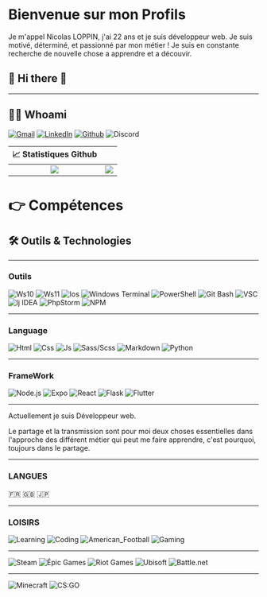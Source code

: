 # Bienvenue sur mon Profils

Je m'appel Nicolas LOPPIN, j'ai 22 ans et je suis développeur web. Je suis motivé, déterminé, et passionné par mon métier !
Je suis en constante recherche de nouvelle chose a apprendre et a découvir.

<h2> 👋 Hi there 👋 </h2>

---
<h2> 👨‍💻 Whoami </h2>

[![Gmail](https://img.shields.io/badge/Gmail-informational?style=for-the-badge&logo=gmail&logoColor=white&color=EA4335 "Mail professionnelle")](mailto:loppin.n66@gmail.com)
[![LinkedIn](https://img.shields.io/badge/LinkedIn-informational?style=for-the-badge&logo=linkedin&logoColor=white&color=0a66c2 "Nico - Corp")](https://www.linkedin.com/in/nicolasloppin/)
[![Github](https://img.shields.io/badge/Github-informational?style=for-the-badge&logo=github&logoColor=white&color=181717 "TrinoxGFX")](https://github.com/TrinoxGFX)
![Discord](https://img.shields.io/badge/Discord-informational?style=for-the-badge&logo=discord&logoColor=white&color=5865f2 "TrinoxGFX#9081")

| 📈 Statistiques Github |   |
|:---:|:---:|
| ![](https://github-readme-stats.vercel.app/api?username=NicolasLoppin66&show_icons=true&theme=react&count_private=true)  | ![](https://github-readme-stats.vercel.app/api/top-langs/?username=NicolasLoppin66&theme=react&hide_langs_below=8&count_private=true)  |

  <h1>👉 Compétences</h1>

## 🛠 Outils & Technologies

---

### Outils

![Ws10](https://img.shields.io/badge/OS-Window_10-informational?style=flat&logo=windows&logoColor=0078D6&color=0078D6)
![Ws11](https://img.shields.io/badge/OS-Window_11-informational?style=flat&logo=windows&logoColor=0078D6&color=0078D6)
![Ios](https://img.shields.io/badge/OS-Android-informational?style=flat&logo=android&logoColor=3ddc84&color=3ddc84)
![Windows Terminal](https://img.shields.io/badge/Shell-Windows_Terminal-informational?style=flat&logo=windowsterminal&logoColor=313131&color=313131)
![PowerShell](https://img.shields.io/badge/Shell-PowerShell-informational?style=flat&logo=powershell&logoColor=5391fe&color=5391fe)
![Git Bash](https://img.shields.io/badge/Shell-Git-informational?style=flat&logo=git&logoColor=f05032&color=f05032)
![VSC](https://img.shields.io/badge/IDE-Visual_Studio_Code-informational?style=flat&logo=visualstudiocode&logoColor=007acc&color=007acc)
![Ij IDEA](https://img.shields.io/badge/IDE-IntelliJ_IDEA-informational?style=flat&logo=intellijidea&logoColor=000000&color=000000)
![PhpStorm](https://img.shields.io/badge/IDE-PhpStorm-informational?style=flat&logo=phpstorm&logoColor=000000&color=000000)
![NPM](https://img.shields.io/badge/Package_Manager-Npm-informational?style=flat&logo=npm&logoColor=cb3837&color=cb3837)

---

### Language

![Html](https://img.shields.io/badge/Code-HTML5-informational?style=flat&logo=html5&logoColor=E34F26&color=E34F26)
![Css](https://img.shields.io/badge/Code-CSS3-informational?style=flat&logo=css3&logoColor=1572B6&color=1572B6)
![Js](https://img.shields.io/badge/Code-Javascript-informational?style=flat&logo=javascript&logoColor=F7DF1E&color=F7DF1E)
![Sass/Scss](https://img.shields.io/badge/Code-SASS/SCSS-informational?style=flat&logo=sass&logoColor=bc2b80&color=bc2b80)
![Markdown](https://img.shields.io/badge/Code-Markdown-informational?style=flat&logo=markdown&logoColor=000000&color=000000)
![Python](https://img.shields.io/badge/Code-Python-informational?style=flat&logo=python&logoColor=3776ab&color=3776ab)

---

### FrameWork

![Node.js](https://img.shields.io/badge/Framework-Node.js-informational?style=flat&logo=node.js&logoColor=339933&color=339933)
![Expo](https://img.shields.io/badge/Framework-Expo-informational?style=flat&logo=expo&logoColor=000020&color=000020)
![React](https://img.shields.io/badge/Framework-React-informational?style=flat&logo=react&logoColor=61dafb&color=61dafb)
![Flask](https://img.shields.io/badge/Framework-Flask-informational?style=flat&logo=flask&logoColor=000000&color=000000)
![Flutter](https://img.shields.io/badge/Framework-Flutter-informational?style=flat&logo=flutter&logoColor=02569b&color=02569b)

---

Actuellement je suis Développeur web.

Le partage et la transmission sont pour moi deux choses essentielles dans l'approche des différent métier qui peut me faire apprendre, c'est pourquoi, toujours dans le partage.

--- 

### LANGUES

  🇫🇷 🇬🇧 🇯🇵

---

### LOISIRS

  ![Learning](https://img.shields.io/badge/Passion-Learning-informational?style=for-the-badge&logo=learning&logoColor=000000&color=ff0000)
  ![Coding](https://img.shields.io/badge/Passion-Coding-informational?style=for-the-badge&logo=coding&logoColor=000000&color=ff7f00)
  ![American_Football](https://img.shields.io/badge/Passion-American_Football-informational?style=for-the-badge&logo=american_football&logoColor=000000&color=FFFF00)
  ![Gaming](https://img.shields.io/badge/Passion-Gaming-informational?style=for-the-badge&logo=gaming&logoColor=000000&color=00ff00)

  ---

  ![Steam](https://img.shields.io/badge/Gaming_Platform-Steam-informational?style=for-the-badge&logo=steam&logoColor=000000&color=000000)
  ![Épic Games](https://img.shields.io/badge/Gaming_Platform-Epic_Games-informational?style=for-the-badge&logo=epicgames&logoColor=313131&color=313131)
  ![Riot Games](https://img.shields.io/badge/Gaming_Platform-Riot_Games-informational?style=for-the-badge&logo=riotgames&logoColor=d32936&color=d32936)
  ![Ubisoft](https://img.shields.io/badge/Gaming_Platform-Ubisoft-informational?style=for-the-badge&logo=ubisoft&logoColor=000000&color=000000)
  ![Battle.net](https://img.shields.io/badge/Gaming_Platform-Battle.net-informational?style=for-the-badge&logo=battle.net&logoColor=148eff&color=148eff)

  ---

  ![Minecraft](https://img.shields.io/badge/Game-Minecraft-informational?style=for-the-badge&logo=minecraft&logoColor=62b47a&color=62b47a)
  ![CS:GO](https://img.shields.io/badge/Game-Counter_Strike-informational?style=for-the-badge&logo=counter-strike&logoColor=000000&color=000000)
</details>
